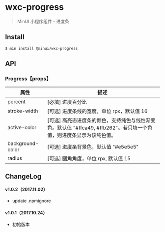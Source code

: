 # wxc-progress

> MinUI 小程序组件 - 进度条

## Install

``` bash
$ min install @minui/wxc-progress
```

## API

### Progress【props】

| 属性 | 描述 |
| --- | --- |
| percent | [必填] 进度百分比 |
| stroke-width | [可选] 进度条线的宽度，单位 rpx，默认值 16 |
| active-color | [可选] 高亮态进度条的颜色，支持纯色与线性渐变色。默认值 "#ffca49, #ffb262"。若只填一个色值，则进度条显示为该纯色值。 |
| background-color | [可选] 进度条背景色，默认值 "#e5e5e5" |
| radius | [可选] 圆角角度，单位 rpx, 默认值 15|

##  ChangeLog

#### v1.0.2（2017.11.02）

- update .npmignore

#### v1.0.1（2017.10.24）

- 初始版本

